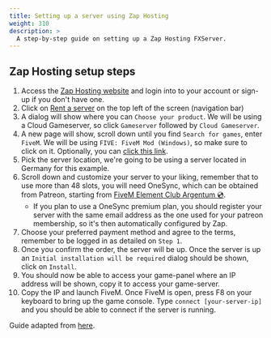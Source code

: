 ```yaml
---
title: Setting up a server using Zap Hosting
weight: 310
description: >
  A step-by-step guide on setting up a Zap Hosting FXServer.
---
```


## Zap Hosting setup steps

1. Access the [Zap Hosting website][zap-hosting-website] and login into to your account or sign-up if you don't have one.
2. Click on [Rent a server][zap-rent-a-server] on the top left of the screen (navigation bar)
3. A dialog will show where you can `Choose your product`. We will be using a Cloud Gameserver, so click `Gameserver` followed by `Cloud Gameserver`.
4. A new page will show, scroll down until you find `Search for games`, enter `FiveM`. We will be using `FIVE: FiveM Mod (Windows)`, so make sure to click on it. Optionally, you can [click this link][zap-rent-a-windows-server].
5. Pick the server location, we're going to be using a server located in Germany for this example.
6. Scroll down and customize your server to your liking, remember that to use more than 48 slots, you will need OneSync, which can be obtained from Patreon, starting from [FiveM Element Club Argentum 💿][patreon-join]. 
    - If you plan to use a OneSync premium plan, you should register your server with the same email address as the one used for your patreon membership, so it's then automatically configured by Zap.
7. Choose your preferred payment method and agree to the terms, remember to be logged in as detailed on `Step 1`.
8. Once you confirm the order, the server will be up. Once the server is up an `Initial installation will be required` dialog should be shown, click on `Install`.
9. You should now be able to access your game-panel where an IP address will be shown, copy it to access your game-server.
10. Copy the IP and launch FiveM. Once FiveM is open, press F8 on your keyboard to bring up the game console. Type `connect [your-server-ip]` and you should be able to connect if the server is running.

Guide adapted from [here][zap-hosting-youtube-video].


[zap-hosting-website]: https://zap-hosting.com
[zap-rent-a-server]: https://zap-hosting.com/en/gameserver-hosting/
[zap-rent-a-windows-server]: https://zap-hosting.com/en/shop/product/cloud-gameserver/fivem-mod-windows/
[zap-hosting-youtube-video]: https://www.youtube.com/watch?v=wJWICcBfA0I
[patreon-join]: https://www.patreon.com/join/fivem
